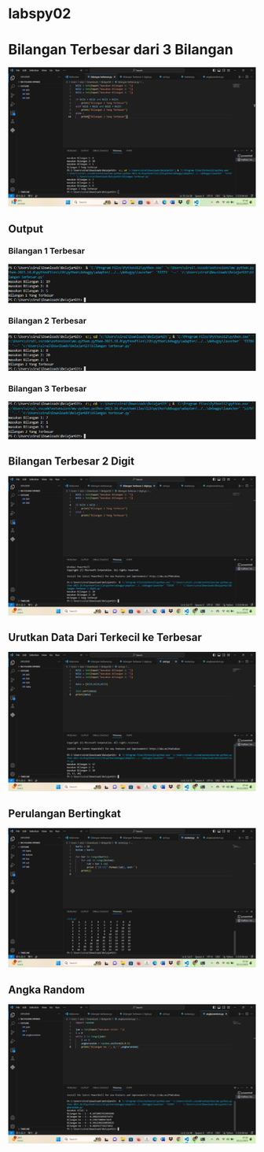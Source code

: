# labspy02
<h1>Bilangan Terbesar dari 3 Bilangan</h1>

![gambar](dokumentasi/1.png)
<h2>Output</h2>

### Bilangan 1 Terbesar

![gambar](dokumentasi/2.png)

### Bilangan 2 Terbesar

![gambar](dokumentasi/3.png)
### Bilangan 3 Terbesar

![gambar](dokumentasi/4.png)
## Bilangan Terbesar 2 Digit

![gambar](dokumentasi/5.png)
## Urutkan Data Dari Terkecil ke Terbesar

![gambar](dokumentasi/6.png)
## Perulangan Bertingkat

![gambar](dokumentasi/7.png)
## Angka Random

![gambar](dokumentasi/8.png)
